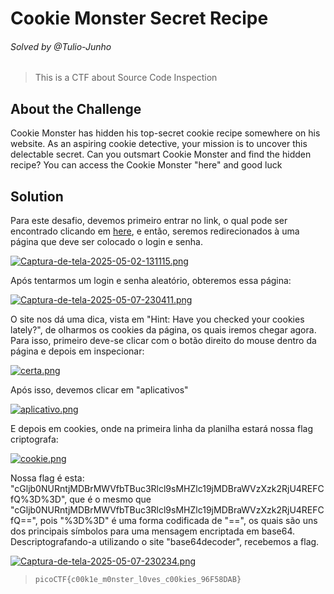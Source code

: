 # Cookie Monster Secret Recipe
###### Solved by @Tulio-Junho
> This is a CTF about Source Code Inspection
## About the Challenge
Cookie Monster has hidden his top-secret cookie recipe somewhere on his website. As an aspiring cookie detective, your mission is to uncover this delectable secret. Can you outsmart Cookie Monster and find the hidden recipe?
You can access the Cookie Monster "here" and good luck
## Solution
Para este desafio, devemos primeiro entrar no link, o qual pode ser encontrado clicando em [here](http://verbal-sleep.picoctf.net:56571/), e então, seremos redirecionados à uma página que deve ser colocado o login e senha.

[![Captura-de-tela-2025-05-02-131115.png](https://i.postimg.cc/t4MdJL8p/Captura-de-tela-2025-05-02-131115.png)](https://postimg.cc/fVYSggwr)

Após tentarmos um login e senha aleatório, obteremos essa página:

[![Captura-de-tela-2025-05-07-230411.png](https://i.postimg.cc/nzs88b75/Captura-de-tela-2025-05-07-230411.png)](https://postimg.cc/fthqXP8j)

O site nos dá uma dica, vista em "Hint: Have you checked your cookies lately?", de olharmos os cookies da página, os quais iremos chegar agora. Para isso, primeiro deve-se clicar com o botão direito do mouse
dentro da página e depois em inspecionar:

[![certa.png](https://i.postimg.cc/5tsH7vqg/certa.png)](https://postimg.cc/qtCMgNF6)

Após isso, devemos clicar em "aplicativos"

[![aplicativo.png](https://i.postimg.cc/JzkW0Bhn/aplicativo.png)](https://postimg.cc/9DCkN0Z5)

E depois em cookies, onde na primeira linha da planilha estará nossa flag criptografa:

[![cookie.png](https://i.postimg.cc/151dBYR9/cookie.png)](https://postimg.cc/6Tzz5cGS)

Nossa flag é esta: "cGljb0NURntjMDBrMWVfbTBuc3Rlcl9sMHZlc19jMDBraWVzXzk2RjU4REFCfQ%3D%3D", que é o mesmo que "cGljb0NURntjMDBrMWVfbTBuc3Rlcl9sMHZlc19jMDBraWVzXzk2RjU4REFCfQ==", pois "%3D%3D" é uma forma codificada de "==", os quais são uns dos principais símbolos para uma mensagem encriptada em base64. Descriptografando-a utilizando o site "base64decoder", recebemos a flag.

[![Captura-de-tela-2025-05-07-230234.png](https://i.postimg.cc/4yh9qdB0/Captura-de-tela-2025-05-07-230234.png)](https://postimg.cc/kRqGtnrN)

>`picoCTF{c00k1e_m0nster_l0ves_c00kies_96F58DAB}`

